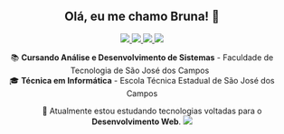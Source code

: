<h2 align="center">
  Olá, eu me chamo Bruna! 👋
</h2>
<p align="center">
  <a
    href="https://littlebru.github.io"
    alt="Bruna Gomes"
    target="blank"
  >
    <img src="https://img.shields.io/badge/-website-28A745?style=flat&logo=profile&logoColor=white" />
  </a>
  <a
    href="mailto:brunaclegomes@outlook.com" 
    alt="Outlook"
    target="blank"
  >
    <img src="https://img.shields.io/badge/-Outlook-28A745?style=flat&logo=microsoft-outlook&logoColor=white" />
  </a>
  <a
    href="https://www.linkedin.com/in/bruna-gomes-a8739014b?trk=people-guest_people_search-card" 
    alt="LinkedIn"
    target="blank"
  >
    <img src="https://img.shields.io/badge/-LinkedIn-28A745?style=flat&logo=Linkedin&logoColor=white" />
  </a>
  <a
    href="https://github.com/littlebru/"
    alt="GitHub"
    target="blank"
  >
    <img src="https://img.shields.io/badge/-GitHub-28A745?style=flat&logo=Github&logoColor=white" />
  </a>
</p>
<p align="center">
  📚 <b>Cursando Análise e Desenvolvimento de Sistemas</b> - Faculdade de Tecnologia de São José dos Campos &nbsp;<br/>
  🎓 <b>Técnica em Informática</b> - Escola Técnica Estadual de São José dos Campos
</p>
<p align="center">
  &nbsp; &nbsp; &nbsp; &nbsp; &nbsp;🎯 Atualmente estou estudando tecnologias voltadas para o <b>Desenvolvimento Web</b>.

<img src="https://github-readme-stats.vercel.app/api?username=littlebru&show_icons=true">


<!--
status no github


###### 📒 Formação:
      - Formada em Técnico Informática - ETEC 
      - Cursando Análise e Desenvolvimento de Sistemas - FATEC
      
###### 🧠 Meus Conhecimentos:
###### Front-end:
       HTML
       CSS 
###### Back-end:
       C
       Javascript
       Java
       Python
###### Banco de Dados:
       SQL
      
###### 🌱 Atualmente estou aprendendo sobre:
      - Conceitos do Código Limpo (Clean Code)
      - Consultas avançadas com SQL
      - JavaScript Orientado a Objetos
      - React e React Native     
      

-----------------------


###### ⚡ Fatos aleatórios:
      - Amante e Criadora de Pixel Art 💜
      - Curto estudar sobre markdown para deixa-los mais estilosos 😎
      

Here are some ideas to get you started:

- 🔭 I’m currently working on ...
- 🌱 I’m currently learning ...
- 👯 I’m looking to collaborate on ...
- 🤔 I’m looking for help with ...
- 💬 Ask me about ...
- 📫 How to reach me: ...
- 😄 Pronouns: ...
- ⚡ Fun fact: ...
-->

